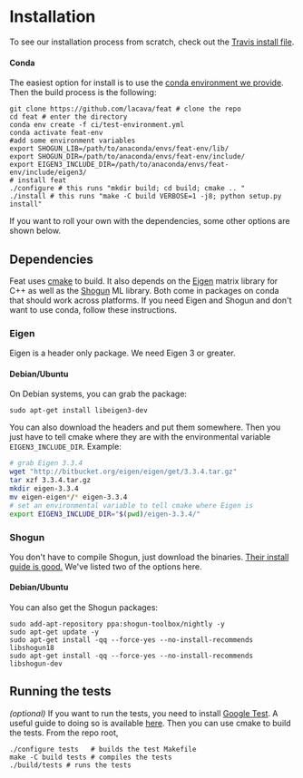 # Installation

To see our installation process from scratch, check out the [Travis install file](http://github.com/lacava/feat/blob/master/ci/.travis_install.sh).

#### Conda

The easiest option for install is to use the [conda environment we provide](http://github.com/lacava/feat/blob/master/ci/test-environment.yml). 
Then the build process is the following:

    git clone https://github.com/lacava/feat # clone the repo
    cd feat # enter the directory
    conda env create -f ci/test-environment.yml
    conda activate feat-env
    #add some environment variables
    export SHOGUN_LIB=/path/to/anaconda/envs/feat-env/lib/
    export SHOGUN_DIR=/path/to/anaconda/envs/feat-env/include/
    export EIGEN3_INCLUDE_DIR=/path/to/anaconda/envs/feat-env/include/eigen3/
    # install feat
    ./configure # this runs "mkdir build; cd build; cmake .. " 
    ./install # this runs "make -C build VERBOSE=1 -j8; python setup.py install"
    

If you want to roll your own with the dependencies, some other options are shown below. 

## Dependencies

Feat uses [cmake](https://cmake.org/) to build. 
It also depends on the [Eigen](http://eigen.tuxfamily.org) matrix library for C++ as well as the [Shogun](http://shogun.ml) ML library. 
Both come in packages on conda that should work across platforms. 
If you need Eigen and Shogun and don't want to use conda, follow these instructions. 

### Eigen 

Eigen is a header only package. We need Eigen 3 or greater. 

#### Debian/Ubuntu 

On Debian systems, you can grab the package: 

    sudo apt-get install libeigen3-dev

You can also download the headers and put them somewhere. Then you just have to tell cmake where they are with the environmental variable `EIGEN3_INCLUDE_DIR`. Example:

```bash
# grab Eigen 3.3.4
wget "http://bitbucket.org/eigen/eigen/get/3.3.4.tar.gz"
tar xzf 3.3.4.tar.gz 
mkdir eigen-3.3.4 
mv eigen-eigen*/* eigen-3.3.4
# set an environmental variable to tell cmake where Eigen is
export EIGEN3_INCLUDE_DIR="$(pwd)/eigen-3.3.4/"
```

### Shogun

You don't have to compile Shogun, just download the binaries. [Their install guide is good.](https://github.com/shogun-toolbox/shogun/blob/develop/doc/readme/INSTALL.md#binaries) We've listed two of the options here.


#### Debian/Ubuntu

You can also get the Shogun packages:

    sudo add-apt-repository ppa:shogun-toolbox/nightly -y
    sudo apt-get update -y
    sudo apt-get install -qq --force-yes --no-install-recommends libshogun18
    sudo apt-get install -qq --force-yes --no-install-recommends libshogun-dev

## Running the tests 

*(optional)* If you want to run the tests, you need to install [Google
Test](https://github.com/google/googletest). A useful guide to doing so is available
[here](https://www.eriksmistad.no/getting-started-with-google-test-on-ubuntu/). Then you can use
cmake to build the tests. From the repo root,

    ./configure tests   # builds the test Makefile
    make -C build tests # compiles the tests
    ./build/tests # runs the tests


